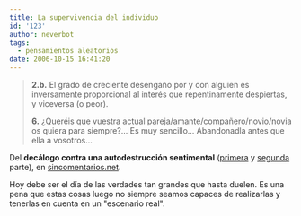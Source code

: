 ```yaml
---
title: La supervivencia del individuo
id: '123'
author: neverbot
tags:
  - pensamientos aleatorios
date: 2006-10-15 16:41:20
---
```


> **2.b.** El grado de creciente desengaño por y con alguien es inversamente proporcional al interés que repentinamente despiertas, y viceversa (o peor).
>
> **6.** ¿Queréis que vuestra actual pareja/amante/compañero/novio/novia os quiera para siempre?... Es muy sencillo... Abandonadla antes que ella a vosotros...

Del **decálogo contra una autodestrucción sentimental** ([primera](http://www.sincomentarios.net/index.php?subaction=showfull&id=1159969620&archive=&start_from=&ucat=1&) y [segunda](http://www.sincomentarios.net/index.php?subaction=showfull&id=1160335435&archive=&start_from=&ucat=1&) parte), en [sincomentarios.net](http://www.sincomentarios.net/).

Hoy debe ser el día de las verdades tan grandes que hasta duelen. Es una pena que estas cosas luego no siempre seamos capaces de realizarlas y tenerlas en cuenta en un "escenario real".
